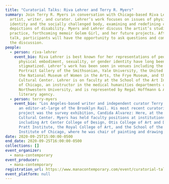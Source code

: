 ```yaml
---
title: "Curatorial Talks: Riva Lehrer and Terry R. Myers"
summary: Join Terry R. Myers in conversation with Chicago-based Riva Lehrer, an
  artist, writer, and curator. Lehrer’s work focuses on issues of physical
  identity and the socially challenged body, examining and redefining cultural
  depictions of disability. Myers and Lehrer discuss the artist’s studio
  practice, forthcoming memoir Golem Girl, and her future projects. After the
  talk, participants will have the opportunity to ask questions and comment on
  the discussion.
people:
  - person: riva-lehrer
    event_bio: Riva Lehrer is best known for her representations of people whose
      physical embodiment, sexuality, or gender identity have long been
      stigmatized. Lehrer’s work has been seen in venues including the National
      Portrait Gallery of the Smithsonian, Yale University, the United Nations,
      the National Museum of Women in the Arts, the Frye Museum, and the Chicago
      Cultural Center. Lehrer is on faculty at the School of the Art Institute
      of Chicago, an instructor in the medical humanities departments of
      Northwestern University, and is represented by Regal Hoffmann & Associates
      literary agency.
  - person: terry-myers
    event_bio: "Los Angeles-based writer and independent curator Terry R. Myers is
      an editor-at-large of the Brooklyn Rail. His most recent curatorial
      project was the survey exhibition, Candida Alvarez: Here, at the Chicago
      Cultural Center. Myers has held faculty positions at institutions
      including Art Center College of Design, Otis College of Art and Design,
      Pratt Institute, the Royal College of Art, and the School of the Art
      Institute of Chicago, where he was chair of painting and drawing."
date: 2020-09-25T15:00:00-0500
end_date: 2020-09-25T16:00:00-0500
collections: []
event_organizer:
  - mana-contemporary
event_producer:
  - mana-contemporary
registration_url: https://www.manacontemporary.com/event/curatorial-talks-riva-lehrer-and-terry-r-myers/
event_platform: null
---
```

